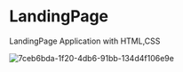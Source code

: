 # LandingPage
LandingPage Application with HTML,CSS

![7ceb6bda-1f20-4db6-91bb-134d4f106e9e](https://user-images.githubusercontent.com/23586721/83960876-194ac200-a8b8-11ea-825a-1f088d853bf8.png)
